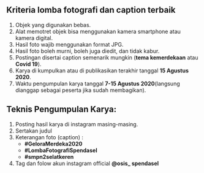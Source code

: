 ## Kriteria lomba fotografi dan caption terbaik
1. Objek yang digunakan bebas.
2. Alat memotret objek bisa menggunakan kamera smartphone atau kamera digital.
3. Hasil foto wajib menggunakan format JPG.
4. Hasil foto boleh murni, boleh juga diedit, dan tidak kabur.
5. Postingan disertai caption semenarik mungkin (**tema kemerdekaan** atau **Covid 19**).
6. Karya di kumpulkan atau di publikasikan terakhir tanggal **15 Agustus 2020**.
7. Waktu pengumpulan karya tanggal **7-15 Agustus 2020**(langsung dianggap sebagai peserta jika sudah membagikan).

## Teknis Pengumpulan Karya:
1. Posting hasil karya di instagram masing-masing.
2. Sertakan judul
3. Keterangan foto (caption) :
    - **#GeloraMerdeka2020**
    - **#LombaFotografiSpendasel**
    - **#smpn2selatkeren**
4. Tag dan folow akun  instagram official **@osis_ spendasel** 
